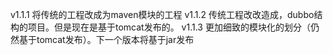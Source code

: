 v1.1.1 将传统的工程改成为maven模块的工程
v1.1.2 传统工程改改造成，dubbo结构的项目。但是现在是基于tomcat发布的。
v1.1.3 更加细致的模块化的划分（仍然基于tomcat发布）。下一个版本将基于jar发布